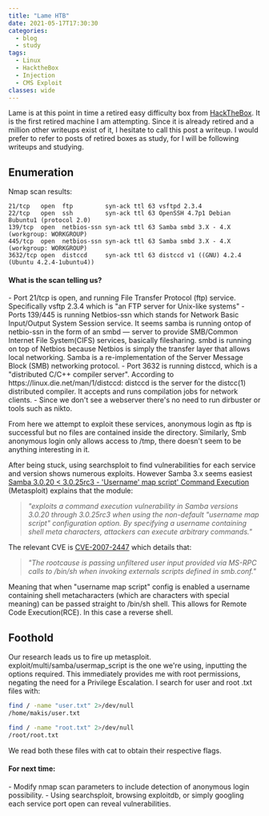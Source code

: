 ```yaml
---
title: "Lame HTB"
date: 2021-05-17T17:30:30
categories:
  - blog
  - study
tags:
  - Linux
  - HacktheBox
  - Injection
  - CMS Exploit
classes: wide
---
```

Lame is at this point in time a retired easy difficulty box from [HackTheBox](https://app.hackthebox.eu/machines/Lame). It is the first retired machine I am attempting. Since it is already retired and a million other writeups exist of it, I hesitate to call this post a writeup. I would prefer to refer to posts of retired boxes as study, for I will be following writeups and studying.

<h2> Enumeration</h2>
Nmap scan results:

```
21/tcp   open  ftp         syn-ack ttl 63 vsftpd 2.3.4
22/tcp   open  ssh         syn-ack ttl 63 OpenSSH 4.7p1 Debian 8ubuntu1 (protocol 2.0)
139/tcp  open  netbios-ssn syn-ack ttl 63 Samba smbd 3.X - 4.X (workgroup: WORKGROUP)
445/tcp  open  netbios-ssn syn-ack ttl 63 Samba smbd 3.X - 4.X (workgroup: WORKGROUP)
3632/tcp open  distccd     syn-ack ttl 63 distccd v1 ((GNU) 4.2.4 (Ubuntu 4.2.4-1ubuntu4))
```
<h4>What is the scan telling us?</h4>
- Port 21/tcp is open, and running File Transfer Protocol (ftp) service. Specifically vsftp 2.3.4 which is "an FTP server for Unix-like systems"
- Ports 139/445 is running Netbios-ssn which stands for Network Basic Input/Output System Session service. It seems samba is running ontop of netbio-ssn in the form of an smbd — server to provide SMB/Common Internet File System(CIFS) services, basically filesharing. smbd is running on top of Netbios because Netbios is simply the transfer layer that allows local networking. Samba is a re-implementation of the Server Message Block (SMB) networking protocol.
- Port 3632 is running distccd, which is a "distributed C/C++ compiler server". According to https://linux.die.net/man/1/distccd: distccd is the server for the distcc(1) distributed compiler. It accepts and runs compilation jobs for network clients.  
- Since we don't see a webserver there's no need to run dirbuster or tools such as nikto. 

From here we attempt to exploit these services, anonymous login as ftp is successful but no files are contained inside the directory.
Similarly, Smb anonymous login only allows access to /tmp, there doesn't seem to be anything interesting in it.

After being stuck, using searchsploit to find vulnerabilities for each service and version shows numerous exploits. However Samba 3.x seems easiest [Samba 3.0.20 < 3.0.25rc3 - 'Username' map script' Command Execution](https://www.rapid7.com/db/modules/exploit/multi/samba/usermap_script/) (Metasploit) explains that the module:
> *"exploits a command execution vulnerability in Samba versions 3.0.20 through 3.0.25rc3 when using the non-default "username map script" configuration option. By specifying a username containing shell meta characters, attackers can execute arbitrary commands."*

The relevant CVE is [CVE-2007-2447](https://www.samba.org/samba/security/CVE-2007-2447.html) which details that:
> *"The rootcause is passing unfiltered user input provided via MS-RPC calls to /bin/sh when invoking externals scripts defined in smb.conf."*

Meaning that when "username map script" config is enabled a username containing shell metacharacters (which are characters with special meaning) can be passed straight to /bin/sh shell. This allows for Remote Code Execution(RCE). In this case a reverse shell.

<h2>Foothold</h2>
Our research leads us to fire up metasploit.
exploit/multi/samba/usermap_script is the one we're using, inputting the options required. This immediately provides me with root permissions, negating the need for a Privilege Escalation. I search for user and root .txt files with:

```bash
find / -name "user.txt" 2>/dev/null
/home/makis/user.txt
```

```bash
find / -name "root.txt" 2>/dev/null
/root/root.txt
```
We read both these files with cat to obtain their respective flags. 

<h4>For next time:</h4>
- Modify nmap scan parameters to include detection of anonymous login possibility.
- Using searchsploit, browsing exploitdb, or simply googling each service port open can reveal vulnerabilities.  

